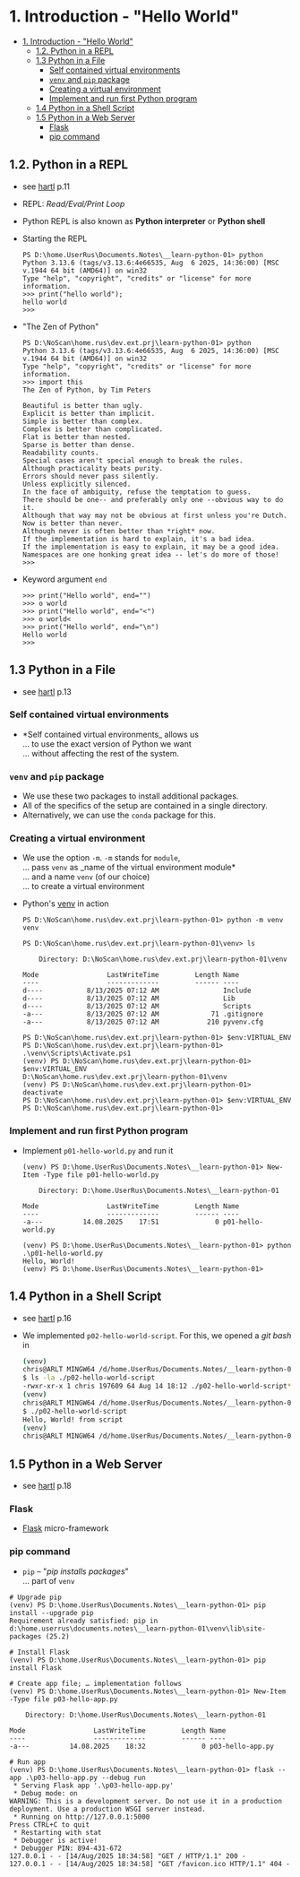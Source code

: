 # 1. Introduction - "Hello World"

- [1. Introduction - "Hello World"](#1-introduction---hello-world)
  - [1.2. Python in a REPL](#12-python-in-a-repl)
  - [1.3 Python in a File](#13-python-in-a-file)
    - [Self contained virtual environments](#self-contained-virtual-environments)
    - [`venv` and `pip` package](#venv-and-pip-package)
    - [Creating a virtual environment](#creating-a-virtual-environment)
    - [Implement and run first Python program](#implement-and-run-first-python-program)
  - [1.4 Python in a Shell Script](#14-python-in-a-shell-script)
  - [1.5 Python in a Web Server](#15-python-in-a-web-server)
    - [Flask](#flask)
    - [pip command](#pip-command)

## 1.2. Python in a REPL

- see [hartl](../README.md#hartl) p.11
- REPL: _Read/Eval/Print Loop_

- Python REPL is also known as **Python interpreter** or **Python shell**

- Starting the REPL

  ``` pwsh
  PS D:\home.UserRus\Documents.Notes\__learn-python-01> python
  Python 3.13.6 (tags/v3.13.6:4e66535, Aug  6 2025, 14:36:00) [MSC v.1944 64 bit (AMD64)] on win32
  Type "help", "copyright", "credits" or "license" for more information.
  >>> print("hello world");
  hello world
  >>>
  ```

- "The Zen of Python"

  ``` pwsh
  PS D:\NoScan\home.rus\dev.ext.prj\learn-python-01> python
  Python 3.13.6 (tags/v3.13.6:4e66535, Aug  6 2025, 14:36:00) [MSC v.1944 64 bit (AMD64)] on win32
  Type "help", "copyright", "credits" or "license" for more information.
  >>> import this
  The Zen of Python, by Tim Peters

  Beautiful is better than ugly.
  Explicit is better than implicit.
  Simple is better than complex.
  Complex is better than complicated.
  Flat is better than nested.
  Sparse is better than dense.
  Readability counts.
  Special cases aren't special enough to break the rules.
  Although practicality beats purity.
  Errors should never pass silently.
  Unless explicitly silenced.
  In the face of ambiguity, refuse the temptation to guess.
  There should be one-- and preferably only one --obvious way to do it.
  Although that way may not be obvious at first unless you're Dutch.
  Now is better than never.
  Although never is often better than *right* now.
  If the implementation is hard to explain, it's a bad idea.
  If the implementation is easy to explain, it may be a good idea.
  Namespaces are one honking great idea -- let's do more of those!
  >>> 
  ```

- Keyword argument `end`

  ``` pwsh
  >>> print("Hello world", end="")
  >>> o world
  >>> print("Hello world", end="<")
  >>> o world<
  >>> print("Hello world", end="\n")
  Hello world
  >>>
  ```

## 1.3 Python in a File

- see [hartl](../README.md#hartl) p.13

### Self contained virtual environments

- *Self contained virtual environments_ allows us  
  … to use the exact version of Python we want  
  … without affecting the rest of the system.

### `venv` and `pip` package

- We use these two packages to install additional packages.
- All of the specifics of the setup are contained in a single directory.
- Alternatively, we can use the `conda` package for this.

### Creating a virtual environment

- We use the option `-m`. `-m` stands for `module`,  
  … pass `venv` as _name of the virtual environment module*  
  … and a name `venv` (of our choice)  
  … to create a virtual environment

- Python's [venv](https://docs.python.org/3/library/venv.html) in action

  ``` pwsh
  PS D:\NoScan\home.rus\dev.ext.prj\learn-python-01> python -m venv venv

  PS D:\NoScan\home.rus\dev.ext.prj\learn-python-01\venv> ls

      Directory: D:\NoScan\home.rus\dev.ext.prj\learn-python-01\venv

  Mode                 LastWriteTime         Length Name
  ----                 -------------         ------ ----
  d----           8/13/2025 07:12 AM                Include
  d----           8/13/2025 07:12 AM                Lib
  d----           8/13/2025 07:12 AM                Scripts
  -a---           8/13/2025 07:12 AM             71 .gitignore
  -a---           8/13/2025 07:12 AM            210 pyvenv.cfg

  PS D:\NoScan\home.rus\dev.ext.prj\learn-python-01> $env:VIRTUAL_ENV
  PS D:\NoScan\home.rus\dev.ext.prj\learn-python-01> .\venv\Scripts\Activate.ps1 
  (venv) PS D:\NoScan\home.rus\dev.ext.prj\learn-python-01> $env:VIRTUAL_ENV
  D:\NoScan\home.rus\dev.ext.prj\learn-python-01\venv
  (venv) PS D:\NoScan\home.rus\dev.ext.prj\learn-python-01> deactivate
  PS D:\NoScan\home.rus\dev.ext.prj\learn-python-01> $env:VIRTUAL_ENV
  PS D:\NoScan\home.rus\dev.ext.prj\learn-python-01>
  ```

### Implement and run first Python program

- Implement `p01-hello-world.py` and run it

  ``` pwsh
  (venv) PS D:\home.UserRus\Documents.Notes\__learn-python-01> New-Item -Type file p01-hello-world.py

      Directory: D:\home.UserRus\Documents.Notes\__learn-python-01

  Mode                 LastWriteTime         Length Name
  ----                 -------------         ------ ----
  -a---          14.08.2025    17:51              0 p01-hello-world.py

  (venv) PS D:\home.UserRus\Documents.Notes\__learn-python-01> python .\p01-hello-world.py
  Hello, World!
  (venv) PS D:\home.UserRus\Documents.Notes\__learn-python-01> 
  ```

## 1.4 Python in a Shell Script

- see [hartl](../README.md#hartl) p.16

- We implemented `p02-hello-world-script`. For this, we opened a _git bash_ in

  ``` bash
  (venv) 
  chris@ARLT MINGW64 /d/home.UserRus/Documents.Notes/__learn-python-01 (main)
  $ ls -la ./p02-hello-world-script
  -rwxr-xr-x 1 chris 197609 64 Aug 14 18:12 ./p02-hello-world-script*
  (venv) 
  chris@ARLT MINGW64 /d/home.UserRus/Documents.Notes/__learn-python-01 (main)
  $ ./p02-hello-world-script 
  Hello, World! from script
  (venv) 
  chris@ARLT MINGW64 /d/home.UserRus/Documents.Notes/__learn-python-01 (main)
  ```

## 1.5 Python in a Web Server

- see [hartl](../README.md#hartl) p.18

### Flask

- [Flask](https://flask.palletsprojects.com/) micro-framework

### pip command

- `pip` – "_pip installs packages_"  
  … part of `venv`

``` pwsh
# Upgrade pip
(venv) PS D:\home.UserRus\Documents.Notes\__learn-python-01> pip install --upgrade pip
Requirement already satisfied: pip in d:\home.userrus\documents.notes\__learn-python-01\venv\lib\site-packages (25.2)

# Install Flask
(venv) PS D:\home.UserRus\Documents.Notes\__learn-python-01> pip install Flask

# Create app file; … implementation follows
(venv) PS D:\home.UserRus\Documents.Notes\__learn-python-01> New-Item -Type file p03-hello-app.py     

    Directory: D:\home.UserRus\Documents.Notes\__learn-python-01

Mode                 LastWriteTime         Length Name
----                 -------------         ------ ----
-a---          14.08.2025    18:32              0 p03-hello-app.py

# Run app
(venv) PS D:\home.UserRus\Documents.Notes\__learn-python-01> flask --app .\p03-hello-app.py --debug run
 * Serving Flask app '.\p03-hello-app.py'
 * Debug mode: on
WARNING: This is a development server. Do not use it in a production deployment. Use a production WSGI server instead.
 * Running on http://127.0.0.1:5000
Press CTRL+C to quit
 * Restarting with stat
 * Debugger is active!
 * Debugger PIN: 894-431-672
127.0.0.1 - - [14/Aug/2025 18:34:58] "GET / HTTP/1.1" 200 -
127.0.0.1 - - [14/Aug/2025 18:34:58] "GET /favicon.ico HTTP/1.1" 404 -
```

